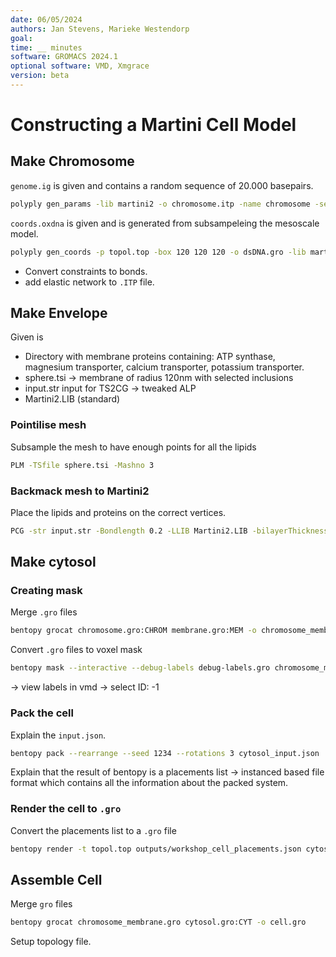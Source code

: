 ```yaml
---
date: 06/05/2024
authors: Jan Stevens, Marieke Westendorp
goal:
time: __ minutes
software: GROMACS 2024.1
optional software: VMD, Xmgrace
version: beta
---
```


# Constructing a Martini Cell Model

## Make Chromosome

`genome.ig` is given and contains a random sequence of 20.000 basepairs.

```sh {execute}
polyply gen_params -lib martini2 -o chromosome.itp -name chromosome -seqf genome.ig -dsdna
```

`coords.oxdna` is given and is generated from subsampeleing the mesoscale model.

```sh {execute}
polyply gen_coords -p topol.top -box 120 120 120 -o dsDNA.gro -lib martini2 -bm_fudge 1.0 -bm_mode by-frame -mc coords.oxdna
```

- Convert constraints to bonds.
- add elastic network to `.ITP` file.

## Make Envelope

Given is
- Directory with membrane proteins containing: ATP synthase, magnesium transporter, calcium transporter, potassium transporter.
- sphere.tsi -> membrane of radius 120nm with selected inclusions
- input.str input for TS2CG -> tweaked ALP
- Martini2.LIB (standard)


### Pointilise mesh

Subsample the mesh to have enough points for all the lipids
```sh {execute}
PLM -TSfile sphere.tsi -Mashno 3
```

### Backmack mesh to Martini2
Place the lipids and proteins on the correct vertices.
```sh {execute}
PCG -str input.str -Bondlength 0.2 -LLIB Martini2.LIB -bilayerThickness 2.0 -defout topol
```

## Make cytosol

### Creating mask

Merge `.gro`  files
```sh {execute}
bentopy grocat chromosome.gro:CHROM membrane.gro:MEM -o chromosome_membrane.gro
```

Convert `.gro` files to voxel mask
```sh {execute}
bentopy mask --interactive --debug-labels debug-labels.gro chromosome_membrane.gro mask.npz
```

-> view labels in vmd
-> select ID: -1

### Pack the cell

Explain the `input.json`.

```sh {execute}
bentopy pack --rearrange --seed 1234 --rotations 3 cytosol_input.json
```

Explain that the result of bentopy is a placements list -> instanced based file format which
contains all the information about the packed system.

### Render the cell to `.gro`

Convert the placements list to a `.gro` file

```sh {execute}
bentopy render -t topol.top outputs/workshop_cell_placements.json cytosol.gro
```

## Assemble Cell

Merge `gro` files
```sh {execute}
bentopy grocat chromosome_membrane.gro cytosol.gro:CYT -o cell.gro
```

Setup topology file.
